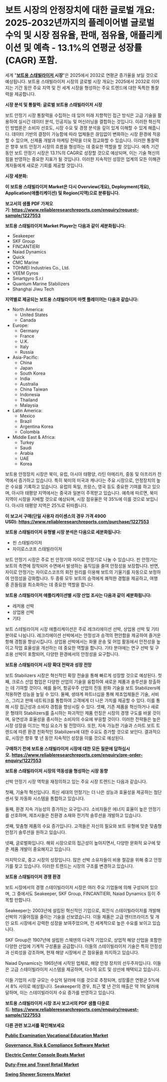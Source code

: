 <p><h1>보트 시장의 안정장치에 대한 글로벌 개요: 2025-2032년까지의 플레이어별 글로벌 수익 및 시장 점유율, 판매, 점유율, 애플리케이션 및 예측 - 13.1%의 연평균 성장률(CAGR) 포함.</h1></p><p>세계 "<strong><a href="https://www.reliableresearchreports.com/stabilizers-for-boats-r1227553?utm_campaign=105&utm_medium=8&utm_source=Github&utm_content=ia&utm_term=07012025&utm_id=stabilizers-for-boats">보트용 스태빌라이저&nbsp;</a></strong><strong>시장</strong>"은 2025에서 2032로 연평균 증가율을 보일 것으로 예상됩니다. 보트용 스태빌라이저 시장의 글로벌 시장 개요는 2025에서 2032로 이어지는 기간 동안 주요 지역 및 전 세계 시장을 형성하는 주요 트렌드에 대한 독특한 통찰력을 제공합니다.</p>
<p><strong>시장 분석 및 통찰력: 글로벌 보트용 스태빌라이저 시장</strong></p>
<p><p>보트 안정기 시장 통찰력을 수집하는 데 있어 미래 지향적인 접근 방식은 고급 기술을 활용하여 실시간 데이터 분석, 인공지능 및 머신러닝을 결합하는 것입니다. 이러한 혁신적인 방법론은 소비자 선호도, 시장 수요 및 경쟁 분석을 깊이 있게 이해할 수 있게 해줍니다. 데이터 기반의 결정이 가능함에 따라 업체들은 끊임없이 변화하는 시장 환경에 적응할 수 있으며, 신제품 개발과 마케팅 전략을 더욱 정교화할 수 있습니다. 이러한 통찰력은 향후 보트 안정기 시장의 흐름을 형성하는 데 중요한 역할을 할 것입니다. 예측 기간 동안 보트 안정기 시장은 13.1%의 CAGR로 성장할 것으로 예상되며, 이는 기술 혁신의 힘을 반영하는 중요한 지표가 될 것입니다. 이러한 지속적인 성장은 업계의 모든 이해관계자들에게 새로운 기회를 제공할 것입니다.</p><a href="%7CAUTHORITHY_DOMAIN_URL%7C?utm_campaign=105&utm_medium=8&utm_source=Github&utm_content=ia&utm_term=07012025&utm_id=stabilizers-for-boats"></a></p>
<p><strong>시장 세분화:</strong></p>
<p><strong>이 보트용 스태빌라이저 Market은 다시 Overview(개요), Deployment(개요), Application(애플리케이션) 및 Region(지역)으로 분류됩니다.</strong></p>
<p><strong>보고서의 샘플 PDF 가져오기:&nbsp;<a href="https://www.reliableresearchreports.com/enquiry/request-sample/1227553?utm_campaign=105&utm_medium=8&utm_source=Github&utm_content=ia&utm_term=07012025&utm_id=stabilizers-for-boats">https://www.reliableresearchreports.com/enquiry/request-sample/1227553</a></strong><strong></strong></p>
<p><strong>보트용 스태빌라이저 Market Player는 다음과 같이 세분화됩니다:</strong></p>
<p><ul><li>Seakeeper</li><li>SKF Group</li><li>FINCANTIERI</li><li>Naiad Dynamics</li><li>Quick</li><li>CMC Marine</li><li>TOHMEI Industries Co., Ltd.</li><li>VEEM Gyros</li><li>Smartgyro S.r.l</li><li>Quantum Marine Stabilizers</li><li>Shanghai Jiwu Tech</li></ul></p>
<p><strong>지역별로 제공되는 보트용 스태빌라이저 마켓 플레이어는 다음과 같습니다:</strong></p>
<p><ul>
    <li>
        North America:
        <ul>
            <li>United States</li>
            <li>Canada</li>
        </ul>
    </li>
    <li>
        Europe:
        <ul>
            <li>Germany</li>
            <li>France</li>
            <li>U.K.</li>
            <li>Italy</li>
            <li>Russia</li>
        </ul>
    </li>
    <li>
        Asia-Pacific:
        <ul>
            <li>China</li>
            <li>Japan</li>
            <li>South Korea</li>
            <li>India</li>
            <li>Australia</li>
            <li>China Taiwan</li>
            <li>Indonesia</li>
            <li>Thailand</li>
            <li>Malaysia</li>
        </ul>
    </li>
    <li>
        Latin America:
        <ul>
            <li>Mexico</li>
            <li>Brazil</li>
            <li>Argentina Korea</li>
            <li>Colombia</li>
        </ul>
    </li>
    <li>
        Middle East & Africa:
        <ul>
            <li>Turkey</li>
            <li>Saudi</li>
            <li>Arabia</li>
            <li>UAE</li>
            <li>Korea</li>
        </ul>
    </li>
    </ul></p>
<p><p>보트용 안정장치 시장은 북미, 유럽, 아시아 태평양, 라틴 아메리카, 중동 및 아프리카 전역에서 증가하고 있습니다. 특히 북미의 미국과 캐나다는 주요 시장으로, 안정장치의 높은 수요를 기록하고 있습니다. 유럽의 독일, 프랑스, 영국 등도 중요한 기여를 하고 있으며, 아시아 태평양 지역에서는 중국과 일본이 주목받고 있습니다. 예측에 따르면, 북미 지역이 시장을 지배할 것으로 예상되며, 시장 점유율은 약 35%에 이를 것으로 보입니다. 아시아 태평양 지역은 25%로 뒤따릅니다.</p></p>
<p><strong>이 보고서 구매(단일 사용자 라이센스의 경우 가격 4900 USD):&nbsp;<a href="https://www.reliableresearchreports.com/purchase/1227553?utm_campaign=105&utm_medium=8&utm_source=Github&utm_content=ia&utm_term=07012025&utm_id=stabilizers-for-boats">https://www.reliableresearchreports.com/purchase/1227553</a></strong></p>
<p><strong>보트용 스태빌라이저 유형별 시장 분석은 다음으로 세분화됩니다:</strong></p>
<p><ul><li>핀 스태빌라이저</li><li>자이로스코프 스태빌라이저</li></ul></p>
<p><p>보트 안정기 시장은 주로 핀 안정기와 자이로 안정기로 나눌 수 있습니다. 핀 안정기는 보트의 측면에 장착되어 수면에서 발생하는 움직임을 줄여 안정성을 보장합니다. 반면, 자이로 안정기는 자이로스코프의 회전 원리를 이용해 보트의 기울기를 자동으로 보정하여 안정성을 강화합니다. 두 종류 모두 보트의 승객에게 쾌적한 경험을 제공하고, 여행 중 흔들림을 최소화하는 데 중요한 역할을 합니다.</p></p>
<p><strong>보트용 스태빌라이저 애플리케이션별 시장 산업 조사는 다음과 같이 세분화됩니다:</strong></p>
<p><ul><li>레저용 선박</li><li>상업용 선박</li><li>기타</li></ul></p>
<p><p>보트 스테빌라이저 시장 애플리케이션은 주로 레크리에이션 선박, 상업용 선박 및 기타 분야로 나뉩니다. 레크리에이션 선박에서는 안정성과 승객의 편안함을 제공하여 즐거운 항해 경험을 향상시킵니다. 상업용 선박에서는 화물 운송 및 어업 활동에서 안전성을 높이고 작업 효율성을 개선하는 데 중요한 역할을 합니다. 기타 분야에는 연구 선박 및 구조용 선박이 포함되어, 다양한 환경에서의 안정성을 요구합니다.</p></p>
<p><strong>보트용 스태빌라이저 시장 확대 전략과 성장 전망</strong></p>
<p><p>보트 Stabilizers 시장은 혁신적인 확장 전술을 통해 빠르게 성장할 것으로 예상된다. 첫째, 크로스 산업 협업은 다양한 산업의 기술을 융합하여 새로운 제품과 솔루션을 창출하는 데 기여할 것이다. 예를 들어, 항공우주 산업의 진동 완화 기술을 보트 Stabilizers에 적용하면 성능을 높일 수 있다. 둘째, 생태계 파트너십을 통해 제조업체들은 기술, 서비스, 그리고 판매 네트워크를 통합하여 고객에게 더 나은 가치를 제공할 수 있다. 이를 통해 시장 접근성과 소비자 경험을 향상시킬 수 있다. 셋째, 기존 제품을 혁신하거나 새로운 형태의 Stabilizers를 출시하는 파괴적인 제품 런칭은 시장의 경쟁 구도를 바꿀 것이며, 유연성과 효율성을 중시하는 소비자의 수요에 부응할 것이다. 이러한 전략들은 높은 시장 성장을 이끄는 핵심 요소가 될 전망이다. 또한, 지속 가능한 기술과 스마트 보트 트렌드에 따른 환경 친화적인 Stabilizers에 대한 수요도 증가할 것으로 보인다. 결과적으로, 시장은 향후 몇 년 동안 지속적인 성장을 이룰 것으로 예상된다.</p></p>
<p><strong>구매하기 전에 보트용 스태빌라이저 시장에 대한 모든 질문에 답하십시오.&nbsp;<a href="https://www.reliableresearchreports.com/enquiry/pre-order-enquiry/1227553?utm_campaign=105&utm_medium=8&utm_source=Github&utm_content=ia&utm_term=07012025&utm_id=stabilizers-for-boats">https://www.reliableresearchreports.com/enquiry/pre-order-enquiry/1227553</a></strong><strong></strong></p>
<p><strong>보트용 스태빌라이저 시장의 역동성을 형성하는 시장 동향</strong></p>
<p><p>선박 안정기 시장 역학을 재정의하고 있는 주요 시장 트렌드는 다음과 같습니다.</p><p>첫째, 기술적 혁신입니다. 최신 세대의 안정기는 더 나은 성능과 효율성을 제공하는 첨단 센서 및 자동화 시스템을 통합하고 있습니다.</p><p>둘째, 환경 지속 가능성의 증가하는 요구입니다. 소비자들은 에너지 효율이 높은 안정기를 선호하며, 제조사들은 친환경 소재와 전기적 솔루션을 개발하고 있습니다.</p><p>셋째, 맞춤형 제품의 수요 증가입니다. 고객들은 자신의 필요와 보트 유형에 맞춘 맞춤형 안정기 솔루션을 원하고 있습니다.</p><p>넷째, 글로벌화입니다. 해외 시장으로의 접근성이 높아지면서, 다양한 문화적 요구에 맞춘 제품 개발이 중요해지고 있습니다.</p><p>마지막으로, 중고 시장의 성장입니다. 많은 선박 소유자들이 비용 절감을 위해 중고 안정기를 찾고 있습니다. 이러한 트렌드는 시장의 구조를 변경하고 있습니다.</p></p>
<p><strong>보트용 스태빌라이저 경쟁 환경</strong></p>
<p><p>보트 시장에서의 경쟁 스테이빌라이저 시장은 여러 주요 기업들에 의해 구성되어 있으며, 그 중에서도 Seakeeper, SKF Group, FINCANTIERI, Naiad Dynamics 등이 주목할 만합니다.</p><p>Seakeeper는 2003년에 설립된 혁신적인 기업으로, 회전식 스테이빌라이저를 개발해 선박의 기울어짐을 줄이는 기술을 선보였습니다. 이들 제품은 고급 엔터프라이즈 및 개인 요트 시장에서 강력한 성장을 보여주었으며, 전 세계적으로 높은 수요를 보이고 있습니다.</p><p>SKF Group은 1907년에 설립된 스웨덴의 다국적 기업으로, 상업적 해양 산업을 포함한 다양한 산업에 기계적 구성품을 공급합니다. 이들의 스테이빌라이저 기술은 특히 안정성과 신뢰성을 강조하며, 현재 해양 시장에서 큰 점유율을 차지하고 있습니다.</p><p>Naiad Dynamics는 1965년에 시작된 업체로, 해양 안정 장치의 선두주자입니다. 이들은 고급 스테이빌라이저 시스템을 제공하며, 다수의 요트 및 상선에 채택되고 있습니다.</p><p>이들 기업의 시장 규모는 수십억 달러에 이를 것으로 추정되며, 성장률은 연평균 5%에서 8% 사이로 예상됩니다. Seakeeper의 경우, 최근 몇 년 간의 매출은 약 1억 달러에 달하며, 이는 스테이빌라이저 수요 증가를 반영하고 있습니다.</p></p>
<p><strong>보트용 스태빌라이저 시장 조사 보고서의 PDF 샘플 다운로드:&nbsp;<a href="https://www.reliableresearchreports.com/enquiry/request-sample/1227553?utm_campaign=105&utm_medium=8&utm_source=Github&utm_content=ia&utm_term=07012025&utm_id=stabilizers-for-boats">https://www.reliableresearchreports.com/enquiry/request-sample/1227553</a></strong></p>
<p><strong></strong></p>
<p><strong></strong></p>
<p><strong></strong></p>
<p><strong></strong></p>
<p><strong>다른 관련 보고서를 확인해보세요</strong></p>
<p><strong><p><a href="https://github.com/dmitriyvo6rog/Market-Research-Report-List-1/blob/main/public-examination-vocational-education-market.md?utm_campaign=105&utm_medium=8&utm_source=Github&utm_content=ia&utm_term=07012025&utm_id=stabilizers-for-boats">Public Examination Vocational Education Market</a></p><p><a href="https://github.com/luckyshygirl/Market-Research-Report-List-7/blob/main/governance-risk-compliance-software-market.md?utm_campaign=105&utm_medium=8&utm_source=Github&utm_content=ia&utm_term=07012025&utm_id=stabilizers-for-boats">Governance, Risk & Compliance Software Market</a></p><p><a href="https://github.com/arionmp/Market-Research-Report-List-5/blob/main/electric-center-console-boats-market.md?utm_campaign=105&utm_medium=8&utm_source=Github&utm_content=ia&utm_term=07012025&utm_id=stabilizers-for-boats">Electric Center Console Boats Market</a></p><p><a href="https://github.com/petbigbeepjn/Market-Research-Report-List-1/blob/main/duty-free-and-travel-retail-market.md?utm_campaign=105&utm_medium=8&utm_source=Github&utm_content=ia&utm_term=07012025&utm_id=stabilizers-for-boats">Duty-Free and Travel Retail Market</a></p><p><a href="https://github.com/risingtrista99259/Market-Research-Report-List-1/blob/main/swing-shower-screens-market.md?utm_campaign=105&utm_medium=8&utm_source=Github&utm_content=ia&utm_term=07012025&utm_id=stabilizers-for-boats">Swing Shower Screens Market</a></p></strong></p>